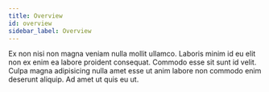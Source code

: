 ```yaml
---
title: Overview
id: overview
sidebar_label: Overview
---
```


<!-- @part src="../../sample-doc-parts/overview/h1-overview-description.md" -->

Ex non nisi non magna veniam nulla mollit ullamco. Laboris minim id eu elit non ex enim ea labore proident consequat. Commodo esse sit sunt id velit. Culpa magna adipisicing nulla amet esse ut anim labore non commodo enim deserunt aliquip. Ad amet ut quis eu ut.
<!-- @/part -->

<!-- @part src="../../sample-doc-parts/overview/h1-overview-body.md" -->
<!-- Your content goes here, replacing this comment -->
<!-- @/part -->

